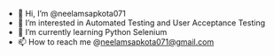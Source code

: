 - 👋 Hi, I’m @neelamsapkota071
- 👀 I’m interested in Automated Testing and User Acceptance Testing
- 🌱 I’m currently learning Python Selenium
- 📫 How to reach me @neelamsapkota071@gmail.com

<!---
neelamsapkota071/neelamsapkota071 is a ✨ special ✨ repository because its `README.md` (this file) appears on your GitHub profile.
You can click the Preview link to take a look at your changes.
--->
